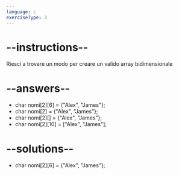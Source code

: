 ```yaml
---
language: c
exerciseType: 3
---
```


# --instructions--

Riesci a trovare un modo per creare un valido array bidimensionale

# --answers--

- char nomi[2][6] = {"Alex", "James"};
- char nomi[2] = {"Alex", "James"};
- char nomi[2][] = {"Alex", "James"};
- char nomi[2][10] = ["Alex", "James"];

# --solutions--

- char nomi[2][6] = {"Alex", "James"};

